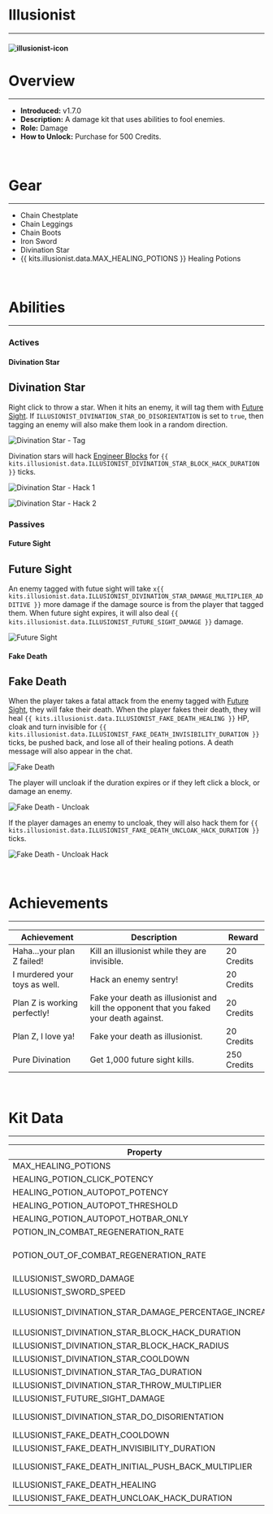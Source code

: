 # Illusionist

***

#### ![illusionist-icon](../assets/icons/illusionist-icon.jpg)

# Overview
***
- **Introduced:** v1.7.0
- **Description:** A damage kit that uses abilities to fool enemies.
- **Role:** Damage
- **How to Unlock:** Purchase for 500 Credits.

<br />  

# Gear
***
- Chain Chestplate
- Chain Leggings
- Chain Boots
- Iron Sword
- Divination Star
- {{ kits.illusionist.data.MAX_HEALING_POTIONS }} Healing Potions

<br />  

# Abilities
***
### Actives
<!-- tabs:start -->
#### **Divination Star**
## Divination Star
Right click to throw a star. When it hits an enemy, it will tag them with [Future Sight](#future-sight). If `ILLUSIONIST_DIVINATION_STAR_DO_DISORIENTATION` is set to `true`, then tagging an enemy will also make them look in a random direction.

![Divination Star - Tag](../assets/kits/illusionist/Illusionist%20-%20Divination%20Star%20Tag.gif)

Divination stars will hack [Engineer Blocks](Engineer#sentries) for `{{ kits.illusionist.data.ILLUSIONIST_DIVINATION_STAR_BLOCK_HACK_DURATION }}` ticks.

![Divination Star - Hack 1](../assets/kits/illusionist/Illusionist%20-%20Divination%20Star%20Hack.gif)

![Divination Star - Hack 2](../assets/kits/illusionist/Illusionist%20-%20Divination%20Star%20Hack%202.gif)

<!-- tabs:end -->

### Passives
<!-- tabs:start -->
#### **Future Sight**
## Future Sight
An enemy tagged with futue sight will take `x{{ kits.illusionist.data.ILLUSIONIST_DIVINATION_STAR_DAMAGE_MULTIPLIER_ADDITIVE }}` more damage if the damage source is from the player that tagged them. When future sight expires, it will also deal `{{ kits.illusionist.data.ILLUSIONIST_FUTURE_SIGHT_DAMAGE }}` damage.

![Future Sight](../assets/kits/illusionist/Illusionist%20-%20Future%20Sight.gif)

#### **Fake Death**
## Fake Death
When the player takes a fatal attack from the enemy tagged with [Future Sight](#future-sight), they will fake their death. When the player fakes their death, they will heal `{{ kits.illusionist.data.ILLUSIONIST_FAKE_DEATH_HEALING }}` HP, cloak and turn invisible for `{{ kits.illusionist.data.ILLUSIONIST_FAKE_DEATH_INVISIBILITY_DURATION }}` ticks, be pushed back, and lose all of their healing potions. A death message will also appear in the chat.

![Fake Death](../assets/kits/illusionist/Illusionist%20-%20Fake%20Death.gif)

The player will uncloak if the duration expires or if they left click a block, or damage an enemy.

![Fake Death - Uncloak](../assets/kits/illusionist/Illusionist%20-%20Fake%20Death%20Unlock%20Hit%20Block.gif)

If the player damages an enemy to uncloak, they will also hack them for `{{ kits.illusionist.data.ILLUSIONIST_FAKE_DEATH_UNCLOAK_HACK_DURATION }}` ticks.

![Fake Death - Uncloak Hack](../assets/kits/illusionist/Illusionist%20-%20Fake%20Death%20Uncloak%20Hack.gif)

<!-- tabs:end -->
<br />

# Achievements
***

<!-- prettier-ignore -->
| Achievement | Description | Reward |
| ----------- | ----------- | ------ |
| Haha...your plan Z failed! | Kill an illusionist while they are invisible. | 20 Credits |
| I murdered your toys as well. | Hack an enemy sentry! | 20 Credits |
| Plan Z is working perfectly! | Fake your death as illusionist and kill the opponent that you faked your death against. | 20 Credits |
| Plan Z, I love ya! | Fake your death as illusionist. | 20 Credits |
| Pure Divination | Get 1,000 future sight kills. | 250 Credits |

<br />  

# Kit Data
***

<!-- prettier-ignore -->
| Property | Value | Description |
|----------|-------|-------------|
| MAX_HEALING_POTIONS | `{{ kits.illusionist.data.MAX_HEALING_POTIONS }}` | {{ kitDataSharedDescriptions.MAX_HEALING_POTIONS }} |
| HEALING_POTION_CLICK_POTENCY | `{{ kits._shared.data.HEALING_POTION_CLICK_POTENCY }}` | {{ kitDataSharedDescriptions.HEALING_POTION_CLICK_POTENCY }} |
| HEALING_POTION_AUTOPOT_POTENCY | `{{ kits._shared.data.HEALING_POTION_AUTOPOT_POTENCY }}` | {{ kitDataSharedDescriptions.HEALING_POTION_AUTOPOT_POTENCY }} |
| HEALING_POTION_AUTOPOT_THRESHOLD | `{{ kits._shared.data.HEALING_POTION_AUTOPOT_THRESHOLD }}` | {{ kitDataSharedDescriptions.HEALING_POTION_AUTOPOT_THRESHOLD }} |
| HEALING_POTION_AUTOPOT_HOTBAR_ONLY | `{{ kits._shared.data.HEALING_POTION_AUTOPOT_HOTBAR_ONLY }}` | {{ kitDataSharedDescriptions.HEALING_POTION_AUTOPOT_HOTBAR_ONLY }} |
| POTION_IN_COMBAT_REGENERATION_RATE | `{{ kits._shared.data.POTION_IN_COMBAT_REGENERATION_RATE }}` | {{ kitDataSharedDescriptions.POTION_IN_COMBAT_REGENERATION_RATE }} |
| POTION_OUT_OF_COMBAT_REGENERATION_RATE | `{{ kits._shared.data.POTION_OUT_OF_COMBAT_REGENERATION_RATE }}` | {{ kitDataSharedDescriptions.POTION_OUT_OF_COMBAT_REGENERATION_RATE }} |
| ILLUSIONIST_SWORD_DAMAGE | `{{ kits.illusionist.data.ILLUSIONIST_SWORD_DAMAGE }}` | The base damage of the sword. |
| ILLUSIONIST_SWORD_SPEED | `{{ kits.illusionist.data.ILLUSIONIST_SWORD_SPEED }}` | The base speed of the sword. |
| ILLUSIONIST_DIVINATION_STAR_DAMAGE_PERCENTAGE_INCREASE | `{{ kits.illusionist.data.ILLUSIONIST_DIVINATION_STAR_DAMAGE_PERCENTAGE_INCREASE }}` | The damage increase provided when an enemy is tagged with Future Sight. |
| ILLUSIONIST_DIVINATION_STAR_BLOCK_HACK_DURATION | `{{ kits.illusionist.data.ILLUSIONIST_DIVINATION_STAR_BLOCK_HACK_DURATION }}` | The duration, in ticks, that the Divination Star will hack Engineer Blocks by. |
| ILLUSIONIST_DIVINATION_STAR_BLOCK_HACK_RADIUS | `{{ kits.illusionist.data.ILLUSIONIST_DIVINATION_STAR_BLOCK_HACK_RADIUS }}` | The radius of the Divination Star hack. |
| ILLUSIONIST_DIVINATION_STAR_COOLDOWN | `{{ kits.illusionist.data.ILLUSIONIST_DIVINATION_STAR_COOLDOWN }}` | The cooldown, in ticks, of the Divination Star ability. |
| ILLUSIONIST_DIVINATION_STAR_TAG_DURATION | `{{ kits.illusionist.data.ILLUSIONIST_DIVINATION_STAR_TAG_DURATION }}` | The duration, in ticks, of the Future Sight tag. |
| ILLUSIONIST_DIVINATION_STAR_THROW_MULTIPLIER | `{{ kits.illusionist.data.ILLUSIONIST_DIVINATION_STAR_THROW_MULTIPLIER }}` | The throw multiplier of the Divination Star. |
| ILLUSIONIST_FUTURE_SIGHT_DAMAGE | `{{ kits.illusionist.data.ILLUSIONIST_FUTURE_SIGHT_DAMAGE }}` | The base damage of the Future Sight ability. |
| ILLUSIONIST_DIVINATION_STAR_DO_DISORIENTATION | `{{ kits.illusionist.data.ILLUSIONIST_DIVINATION_STAR_DO_DISORIENTATION }}` | Determine if the Divination Star should also cause the hit enemy to look in a random direction. |
| ILLUSIONIST_FAKE_DEATH_COOLDOWN | `{{ kits.illusionist.data.ILLUSIONIST_FAKE_DEATH_COOLDOWN }}` | The cooldown, in ticks, of the Fake Death ability. |
| ILLUSIONIST_FAKE_DEATH_INVISIBILITY_DURATION | `{{ kits.illusionist.data.ILLUSIONIST_FAKE_DEATH_INVISIBILITY_DURATION }}` | The duration, in ticks, of the Fake Death invisibility |
| ILLUSIONIST_FAKE_DEATH_INITIAL_PUSH_BACK_MULTIPLIER | `{{ kits.illusionist.data.ILLUSIONIST_FAKE_DEATH_INITIAL_PUSH_BACK_MULTIPLIER }}` | The multiplier of the knockback applied to the player when they fake their death. |
| ILLUSIONIST_FAKE_DEATH_HEALING | `{{ kits.illusionist.data.ILLUSIONIST_FAKE_DEATH_HEALING }}` | The healing given to the player when they fake their death. |
| ILLUSIONIST_FAKE_DEATH_UNCLOAK_HACK_DURATION | `{{ kits.illusionist.data.ILLUSIONIST_FAKE_DEATH_UNCLOAK_HACK_DURATION }}` | The duration, in ticks, of the uncloak hack. |